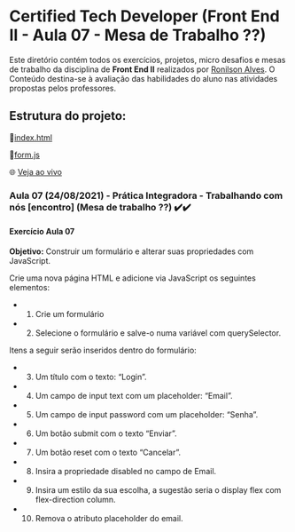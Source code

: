 # Certified Tech Developer (Front End II - Aula 07 - Mesa de Trabalho ??)
Este diretório contém todos os exercícios, projetos, micro desafios e mesas de trabalho da disciplina de <b>Front End II</b> realizados por [Ronilson Alves](https://linkedin.com/in/ronilsonalves).
O Conteúdo destina-se à avaliação das habilidades do aluno nas atividades propostas pelos professores.

## Estrutura do projeto:
📄[index.html](/FrontEndII/Aula07/index.html)

📄[form.js](/FrontEndII/Aula07/Encontro/js/app.js) 

🌐 [Veja ao vivo](https://ronilsonalves.github.io/CertifiedTechDeveloper/FrontEndII/Aula07/Encontro/index.html)



### Aula 07 (24/08/2021) - Prática Integradora - Trabalhando com nós [encontro] (Mesa de trabalho ??) ✔️✔️
#### Exercício Aula 07
<b>Objetivo:</b> Construir um formulário e alterar suas propriedades com JavaScript.

Crie uma nova página HTML e adicione via JavaScript os seguintes elementos:

- 1. Crie um formulário
- 2. Selecione o formulário e salve-o numa variável com querySelector.

Itens a seguir serão inseridos dentro do formulário:

- 3. Um título com o texto: “Login”.
- 4. Um campo de input text com um placeholder: “Email”.
- 5. Um campo de input password com um placeholder: “Senha”.
- 6. Um botão submit com o texto “Enviar”.
- 7. Um botão reset com o texto “Cancelar”.
- 8. Insira a propriedade disabled no campo de Email.
- 9. Insira um estilo da sua escolha, a sugestão seria o display flex com flex-direction column.
- 10. Remova o atributo placeholder do email.